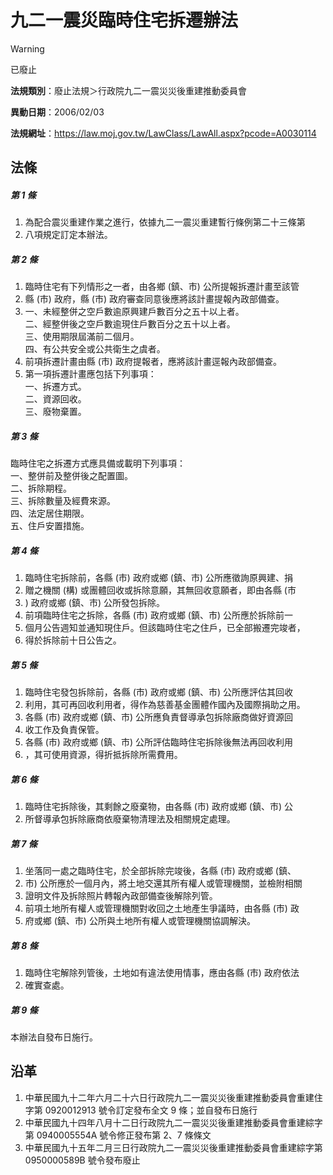 # 九二一震災臨時住宅拆遷辦法


> [!WARNING]
> 已廢止


**法規類別**：廢止法規＞行政院九二一震災災後重建推動委員會

**異動日期**：2006/02/03  

**法規網址**：https://law.moj.gov.tw/LawClass/LawAll.aspx?pcode=A0030114



## 法條
##### 第 1 條
1. 為配合震災重建作業之進行，依據九二一震災重建暫行條例第二十三條第
1. 八項規定訂定本辦法。

##### 第 2 條
1. 臨時住宅有下列情形之一者，由各鄉 (鎮、市) 公所提報拆遷計畫至該管
1. 縣 (市) 政府，縣 (市) 政府審查同意後應將該計畫提報內政部備查。
1. 一、未經整併之空戶數逾原興建戶數百分之五十以上者。  
二、經整併後之空戶數逾現住戶數百分之五十以上者。  
三、使用期限屆滿前二個月。  
四、有公共安全或公共衛生之虞者。
1. 前項拆遷計畫由縣 (市) 政府提報者，應將該計畫逕報內政部備查。
1. 第一項拆遷計畫應包括下列事項：  
一、拆遷方式。  
二、資源回收。  
三、廢物棄置。

##### 第 3 條
臨時住宅之拆遷方式應具備或載明下列事項：  
一、整併前及整併後之配置圖。  
二、拆除期程。  
三、拆除數量及經費來源。  
四、法定居住期限。  
五、住戶安置措施。

##### 第 4 條
1. 臨時住宅拆除前，各縣 (市) 政府或鄉 (鎮、市) 公所應徵詢原興建、捐
1. 贈之機關 (構) 或團體回收或拆除意願，其無回收意願者，即由各縣 (市
1. ) 政府或鄉 (鎮、市) 公所發包拆除。
1. 前項臨時住宅之拆除，各縣 (市) 政府或鄉 (鎮、市) 公所應於拆除前一
1. 個月公告週知並通知現住戶。但該臨時住宅之住戶，已全部搬遷完竣者，
1. 得於拆除前十日公告之。

##### 第 5 條
1. 臨時住宅發包拆除前，各縣 (市) 政府或鄉 (鎮、市) 公所應評估其回收
1. 利用，其可再回收利用者，得作為慈善基金團體作國內及國際捐助之用。
1. 各縣 (市) 政府或鄉 (鎮、市) 公所應負責督導承包拆除廠商做好資源回
1. 收工作及負責保管。
1. 各縣 (市) 政府或鄉 (鎮、市) 公所評估臨時住宅拆除後無法再回收利用
1. ，其可使用資源，得折抵拆除所需費用。

##### 第 6 條
1. 臨時住宅拆除後，其剩餘之廢棄物，由各縣 (市) 政府或鄉 (鎮、市) 公
1. 所督導承包拆除廠商依廢棄物清理法及相關規定處理。

##### 第 7 條
1. 坐落同一處之臨時住宅，於全部拆除完竣後，各縣 (市) 政府或鄉 (鎮、
1. 市) 公所應於一個月內，將土地交還其所有權人或管理機關，並檢附相關
1. 證明文件及拆除照片轉報內政部備查後解除列管。
1. 前項土地所有權人或管理機關對收回之土地產生爭議時，由各縣 (市) 政
1. 府或鄉 (鎮、市) 公所與土地所有權人或管理機關協調解決。

##### 第 8 條
1. 臨時住宅解除列管後，土地如有違法使用情事，應由各縣 (市) 政府依法
1. 確實查處。

##### 第 9 條
本辦法自發布日施行。

## 沿革
1. 中華民國九十二年六月二十六日行政院九二一震災災後重建推動委員會重建住字第 0920012913 號令訂定發布全文 9  條；並自發布日施行 
1. 中華民國九十四年八月十二日行政院九二一震災災後重建推動委員會重建綜字第 0940005554A  號令修正發布第 2、7 條條文
1. 中華民國九十五年二月三日行政院九二一震災災後重建推動委員會重建綜字第 0950000589B  號令發布廢止
